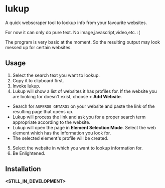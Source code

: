 # lukup
A quick webscraper tool to lookup info from your favourite websites.

For now it can only do pure text. No image,javascript,video,etc. :(

<!--It uses JSON files as configurations so it can already scrape from websites given the correct json.-->

The program is very basic at the moment. So the resulting output may look messed up for certain websites.

## Usage

1. Select the search text you want to lookup.
2. Copy it to clipboard first.
3. Invoke lukup.
4. Lukup will show a list of websites it has profiles for.
   If the website you are looking for doesn't exist, choose **+ Add Website**.
  - Search for `ASPERO0 GETARO1` on your website and paste the link of the resulting page that opens up.
  - Lukup will process the link and ask you for a proper search term appropriate according to the website.
  - Lukup will open the page in **Element Selection Mode**. Select the web element which has the information you look for.
  - The selected element's profile will be created.
5. Select the website in which you want to lookup information for.
6. Be Enlightened.

## Installation

**<STILL_IN_DEVELOPMENT>**

